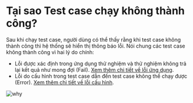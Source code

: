 # Tại sao Test case chạy không thành công?
Sau khi chạy test case, người dùng có thể thấy rằng khi test case không thành công thì hệ thống sẽ hiển thị thông báo lỗi. Nói chung các test case không thành công vì hai lý do chính:
- Lỗi được xác định trong ứng dụng thử nghiệm và thử nghiệm không trả lại kết quả như mong đợi (Fail). [Xem thêm chi tiết về lỗi ứng dụng](https://github.com/quynh-dn/QA-Platform/blob/main/4.4%20Report%20Bug.md#c%C3%A1ch-x%C3%A1c-%C4%91%E1%BB%8Bnh-v%E1%BB%8B-tr%C3%AD-l%E1%BB%97i---l%E1%BB%97i-flow-logic).
- Lỗi do cấu hình trong test case dẫn đến test case không thể chạy được (Error). [Xem thêm chi tiết về lỗi cấu hình](https://github.com/quynh-dn/QA-Platform/blob/main/4.4%20Report%20Bug.md#l%E1%BB%97i-c%E1%BA%A5u-h%C3%ACnh).

![why](https://user-images.githubusercontent.com/105435351/197726233-e517ee58-055e-4e92-84e9-a4fd1fd2fa79.png)




